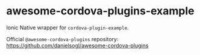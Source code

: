 # awesome-cordova-plugins-example

Ionic Native wrapper for `cordova-plugin-example`.

Official `@awesome-cordova-plugins` repository: https://github.com/danielsogl/awesome-cordova-plugins
